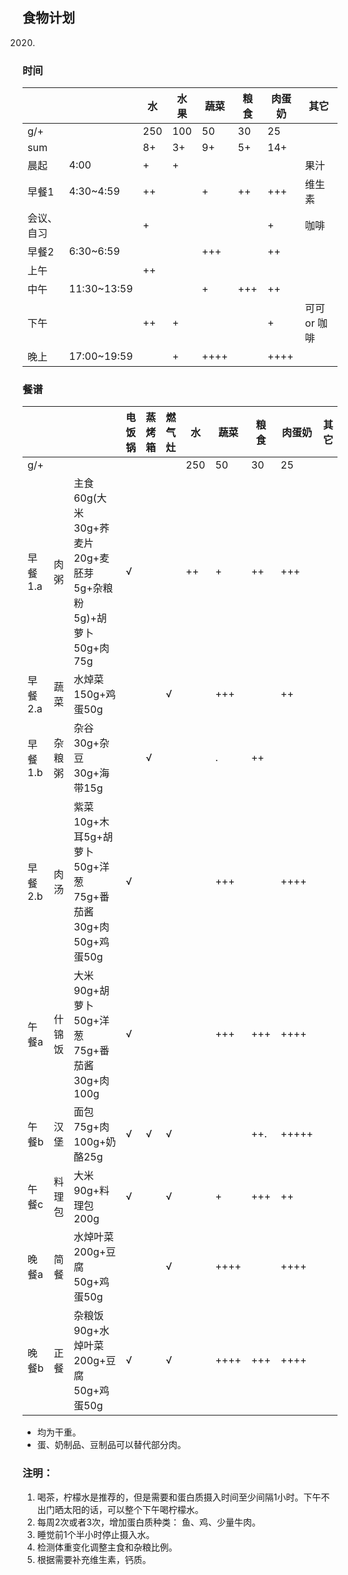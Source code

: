 ## 食物计划
2020.

### 时间
| | | 水 | 水果 | 蔬菜 | 粮食 | 肉蛋奶 | 其它 |
| --- |--- |--- |--- |--- |--- |--- |--- |
| g/+ |  | 250 | 100 | 50 | 30 | 25 |  |
| sum |  | 8+ | 3+ | 9+ | 5+ | 14+ | |
| 晨起 | 4:00 | + | + | | | | 果汁 |
| 早餐1 | 4:30~4:59 | ++ |  | + | ++ | +++ | 维生素 |
| 会议、自习 |  | + |  | | | + | 咖啡 |
| 早餐2 | 6:30~6:59 | |  | +++| | ++ |  |
| 上午 |  | ++ |  | | | |  |
| 中午 | 11:30~13:59 | |  | + | +++ | ++ | |
| 下午 | | ++ | + | | | + | 可可 or 咖啡 |
| 晚上 | 17:00~19:59 |  | + | ++++ | | ++++ | |

### 餐谱
| | | | 电饭锅 | 蒸烤箱 | 燃气灶 | 水 | 蔬菜 | 粮食 | 肉蛋奶 | 其它 |
| --- |--- |--- |--- |--- |--- |--- |--- | --- | --- | --- |
| g/+ | | |  |  |  | 250 | 50 | 30 | 25 |  |
| 早餐1.a | 肉粥 | 主食60g(大米30g+荞麦片20g+麦胚芽5g+杂粮粉5g)+胡萝卜50g+肉75g | √ |  |  | ++ | + | ++ | +++ | |
| 早餐2.a | 蔬菜 | 水焯菜150g+鸡蛋50g |  |  | √ | | +++ | | ++ | |
| 早餐1.b | 杂粮粥 | 杂谷30g+杂豆30g+海带15g | | √ |  |  | . | ++ |  |  |
| 早餐2.b | 肉汤 | 紫菜10g+木耳5g+胡萝卜50g+洋葱75g+番茄酱30g+肉50g+鸡蛋50g | √ |  |  |  | +++ | | ++++ | |
| 午餐a | 什锦饭 | 大米90g+胡萝卜50g+洋葱75g+番茄酱30g+肉100g                  | √ |  |  | | +++ | +++ | ++++ | |
| 午餐b | 汉堡 | 面包75g+肉100g+奶酪25g | √ | √ | √ | |  | ++. | +++++ | |
| 午餐c | 料理包 | 大米90g+料理包200g | √ |  | √ |  | + | +++ | ++ | |
| 晚餐a | 简餐 | 水焯叶菜200g+豆腐50g+鸡蛋50g |  |  | √ |  | ++++ |  | ++++ | |
| 晚餐b | 正餐 | 杂粮饭90g+水焯叶菜200g+豆腐50g+鸡蛋50g | √ |  | √ |  | ++++ | +++ | ++++ | |


- 均为干重。
- 蛋、奶制品、豆制品可以替代部分肉。


### 注明： 

1. 喝茶，柠檬水是推荐的，但是需要和蛋白质摄入时间至少间隔1小时。下午不出门晒太阳的话，可以整个下午喝柠檬水。
2. 每周2次或者3次，增加蛋白质种类： 鱼、鸡、少量牛肉。
3. 睡觉前1个半小时停止摄入水。
4. 检测体重变化调整主食和杂粮比例。
5. 根据需要补充维生素，钙质。